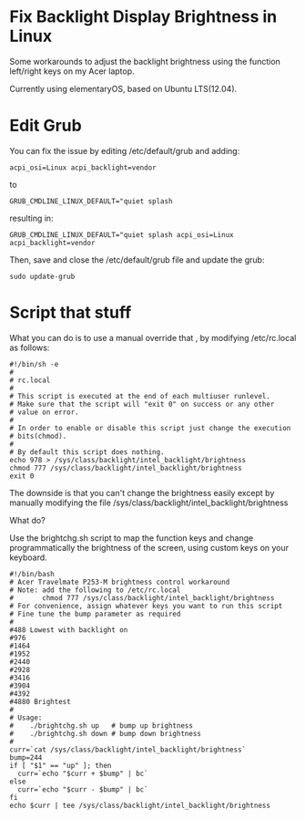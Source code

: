# Fix Backlight Display Brightness in Linux

Some workarounds to adjust the backlight brightness using the function left/right keys on my Acer laptop. 

Currently using elementaryOS, based on Ubuntu LTS(12.04).

Edit Grub
===

You can fix the issue by editing /etc/default/grub and adding:

```acpi_osi=Linux acpi_backlight=vendor```

to

```GRUB_CMDLINE_LINUX_DEFAULT="quiet splash```

resulting in:

```GRUB_CMDLINE_LINUX_DEFAULT="quiet splash acpi_osi=Linux acpi_backlight=vendor```

Then, save and close the /etc/default/grub file and update the grub:

```sudo update-grub```



Script that stuff
===

What you can do is to use a manual override that , by modifying /etc/rc.local as follows:

```shell
#!/bin/sh -e
#
# rc.local
#
# This script is executed at the end of each multiuser runlevel.
# Make sure that the script will "exit 0" on success or any other
# value on error.
#
# In order to enable or disable this script just change the execution
# bits(chmod).
#
# By default this script does nothing.
echo 978 > /sys/class/backlight/intel_backlight/brightness
chmod 777 /sys/class/backlight/intel_backlight/brightness
exit 0
```

The downside is that you can't change the brightness easily except by manually modifying the file /sys/class/backlight/intel_backlight/brightness

What do?

Use the brightchg.sh script to map the function keys and change programmatically the brightness of the screen, using custom keys on your keyboard.

```shell
#!/bin/bash
# Acer Travelmate P253-M brightness control workaround
# Note: add the following to /etc/rc.local
#       chmod 777 /sys/class/backlight/intel_backlight/brightness
# For convenience, assign whatever keys you want to run this script
# Fine tune the bump parameter as required
#
#488 Lowest with backlight on
#976
#1464
#1952
#2440
#2928
#3416
#3904
#4392
#4880 Brightest
#
# Usage:
#    ./brightchg.sh up   # bump up brightness
#    ./brightchg.sh down # bump down brightness
#
curr=`cat /sys/class/backlight/intel_backlight/brightness`
bump=244
if [ "$1" == "up" ]; then
  curr=`echo "$curr + $bump" | bc`
else
  curr=`echo "$curr - $bump" | bc`
fi
echo $curr | tee /sys/class/backlight/intel_backlight/brightness
```
